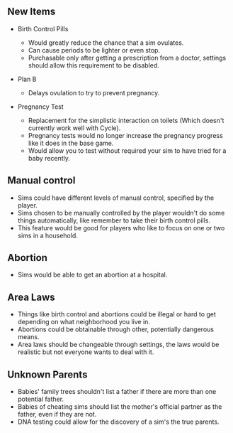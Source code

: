 ## New Items
- Birth Control Pills
	- Would greatly reduce the chance that a sim ovulates.
	- Can cause periods to be lighter or even stop.
	- Purchasable only after getting a prescription from a doctor, settings should allow this requirement to be disabled.

- Plan B
	- Delays ovulation to try to prevent pregnancy.

- Pregnancy Test
	- Replacement for the simplistic interaction on toilets (Which doesn't currently work well with Cycle).
	- Pregnancy tests would no longer increase the pregnancy progress like it does in the base game.
	- Would allow you to test without required your sim to have tried for a baby recently.
	
## Manual control
- Sims could have different levels of manual control, specified by the player.
- Sims chosen to be manually controlled by the player wouldn't do some things automatically, like remember to take their birth control pills.
- This feature would be good for players who like to focus on one or two sims in a household.

## Abortion
- Sims would be able to get an abortion at a hospital.

## Area Laws
- Things like birth control and abortions could be illegal or hard to get depending on what neighborhood you live in.
- Abortions could be obtainable through other, potentially dangerous means.
- Area laws should be changeable through settings, the laws would be realistic but not everyone wants to deal with it.

## Unknown Parents
- Babies' family trees shouldn't list a father if there are more than one potential father.
- Babies of cheating sims should list the mother's official partner as the father, even if they are not.
- DNA testing could allow for the discovery of a sim's the true parents.